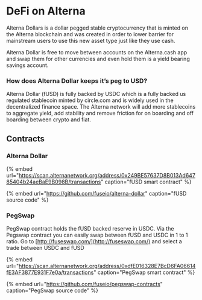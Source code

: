 # DeFi on Alterna

Alterna Dollars is a dollar pegged stable cryptocurrency that is minted on the Alterna blockchain and was created in order to lower barrier for mainstream users to use this new asset type just like they use cash.

Alterna Dollar is free to move between accounts on the Alterna.cash app and swap them for other currencies and even hold them is a yield bearing savings account.

### How does Alterna Dollar keeps it’s peg to USD?

Alterna Dollar \(fUSD\) is fully backed by USDC which is a fully backed us regulated stablecoin minted by circle.com and is widely used in the decentralized finance space. The Alterna network will add more stablecoins to aggregate yield, add stability and remove friction for on boarding and off boarding between crypto and fiat. 

## Contracts

### Alterna Dollar

{% embed url="https://scan.alternanetwork.org/address/0x249BE57637D8B013Ad64785404b24aeBaE9B098B/transactions" caption="fUSD smart contract" %}

{% embed url="https://github.com/fuseio/alterna-dollar" caption="fUSD source code" %}

### PegSwap

PegSwap contract holds the fUSD backed reserve in USDC. Via the Pegswap contract you can easily swap between fUSD and USDC in 1 to 1 ratio. Go to [http://fuseswap.com/](http://fuseswap.com/) and select a trade between USDC and fUSD

{% embed url="https://scan.alternanetwork.org/address/0xdfE016328E7BcD6FA06614fE3AF3877E931F7e0a/transactions" caption="PegSwap smart contract" %}

{% embed url="https://github.com/fuseio/pegswap-contracts" caption="PegSwap source code" %}







